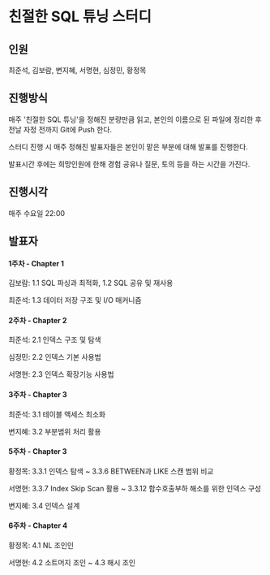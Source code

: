# 친절한 SQL 튜닝 스터디

## 인원

최준석, 김보람, 변지혜, 서명현, 심정민, 황정목

## 진행방식

매주 '친절한 SQL 튜닝'을 정해진 분량만큼 읽고, 본인의 이름으로 된 파일에 정리한 후 전날 자정 전까지 Git에 Push 한다.

스터디 진행 시 매주 정해진 발표자들은 본인이 맡은 부분에 대해 발표를 진행한다.

발표시간 후에는 희망인원에 한해 경험 공유나 질문, 토의 등을 하는 시간을 가진다.

## 진행시각

매주 수요일 22:00

## 발표자

#### 1주차 - Chapter 1

김보람: 1.1 SQL 파싱과 최적화, 1.2 SQL 공유 및 재사용

최준석: 1.3 데이터 저장 구조 및 I/O 매커니즘

#### 2주차 - Chapter 2

최준석: 2.1 인덱스 구조 및 탐색

심정민: 2.2 인덱스 기본 사용법

서명현: 2.3 인덱스 확장기능 사용법

#### 3주차 - Chapter 3

최준석: 3.1 테이블 액세스 최소화

변지혜: 3.2 부분범위 처리 활용

#### 5주차 - Chapter 3

황정목: 3.3.1 인덱스 탐색 ~ 3.3.6 BETWEEN과 LIKE 스캔 범위 비교

서명현: 3.3.7 Index Skip Scan 활용 ~ 3.3.12 함수호출부하 해소를 위한 인덱스 구성

변지혜: 3.4 인덱스 설계

#### 6주차 - Chapter 4

황정목: 4.1 NL 조인인

서명현: 4.2 소트머지 조인 ~ 4.3 해시 조인
